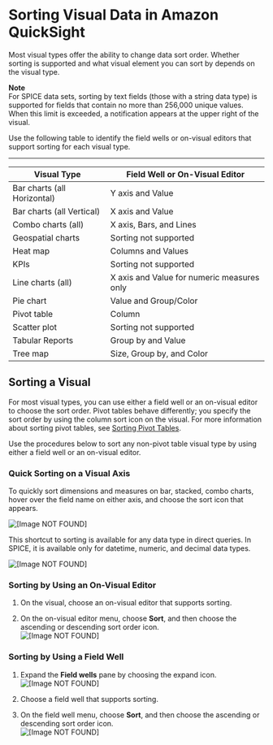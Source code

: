 # Sorting Visual Data in Amazon QuickSight<a name="sorting-visual-data"></a>

Most visual types offer the ability to change data sort order\. Whether sorting is supported and what visual element you can sort by depends on the visual type\. 

**Note**  
For SPICE data sets, sorting by text fields \(those with a string data type\) is supported for fields that contain no more than 256,000 unique values\. When this limit is exceeded, a notification appears at the upper right of the visual\.

Use the following table to identify the field wells or on\-visual editors that support sorting for each visual type\.


****  

| Visual Type | Field Well or On\-Visual Editor | 
| --- | --- | 
| Bar charts \(all Horizontal\) | Y axis and Value | 
| Bar charts \(all Vertical\) | X axis and Value | 
| Combo charts \(all\) | X axis, Bars, and Lines | 
| Geospatial charts | Sorting not supported | 
| Heat map | Columns and Values | 
| KPIs | Sorting not supported | 
| Line charts \(all\) | X axis and Value for numeric measures only | 
| Pie chart | Value and Group/Color | 
| Pivot table | Column | 
| Scatter plot | Sorting not supported | 
| Tabular Reports | Group by and Value | 
| Tree map | Size, Group by, and Color | 

## Sorting a Visual<a name="sort-a-visual"></a>

For most visual types, you can use either a field well or an on\-visual editor to choose the sort order\. Pivot tables behave differently; you specify the sort order by using the column sort icon on the visual\. For more information about sorting pivot tables, see [Sorting Pivot Tables](sorting-pivot-tables.md)\.

Use the procedures below to sort any non\-pivot table visual type by using either a field well or an on\-visual editor\.

### Quick Sorting on a Visual Axis<a name="sorting-quicksort"></a>

To quickly sort dimensions and measures on bar, stacked, combo charts, hover over the field name on either axis, and choose the sort icon that appears\. 

![\[Image NOT FOUND\]](http://docs.aws.amazon.com/quicksight/latest/user/images/quicksort1.png)

This shortcut to sorting is available for any data type in direct queries\. In SPICE, it is available only for datetime, numeric, and decimal data types\.

![\[Image NOT FOUND\]](http://docs.aws.amazon.com/quicksight/latest/user/images/quicksort2.png)

### Sorting by Using an On\-Visual Editor<a name="sorting-element-control"></a>

1. On the visual, choose an on\-visual editor that supports sorting\.

1. On the on\-visual editor menu, choose **Sort**, and then choose the ascending or descending sort order icon\.  
![\[Image NOT FOUND\]](http://docs.aws.amazon.com/quicksight/latest/user/images/bar-sort.png)

### Sorting by Using a Field Well<a name="sorting-field-well"></a>

1. Expand the **Field wells** pane by choosing the expand icon\.  
![\[Image NOT FOUND\]](http://docs.aws.amazon.com/quicksight/latest/user/images/expand-field-wells.png)

1. Choose a field well that supports sorting\. 

1. On the field well menu, choose **Sort**, and then choose the ascending or descending sort order icon\.  
![\[Image NOT FOUND\]](http://docs.aws.amazon.com/quicksight/latest/user/images/sort-field-wells-map.png)